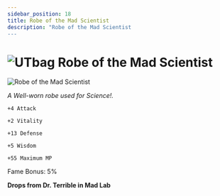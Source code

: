 ```yaml
---
sidebar_position: 18
title: Robe of the Mad Scientist
description: "Robe of the Mad Scientist
---
```


# ![UTbag](https://cdn.discordapp.com/attachments/1107378591026655272/1107460067399315627/adf.png) Robe of the Mad Scientist

![Robe of the Mad Scientist](https://cdn.discordapp.com/attachments/1187552567295758487/1188469283760644157/Robe_of_the_Mad_Scientist.png?ex=659aa345&is=65882e45&hm=c6077ebb2c44324c5e8bcbc6881eeb9cff1050aa80976faf6f45a4b5af111388&)

<i>A Well-worn robe used for Science!.</i>

    +4 Attack

    +2 Vitality
    
    +13 Defense
    
    +5 Wisdom   
    
    +55 Maximum MP
    
Fame Bonus: 5%

**Drops from Dr. Terrible in Mad Lab**
